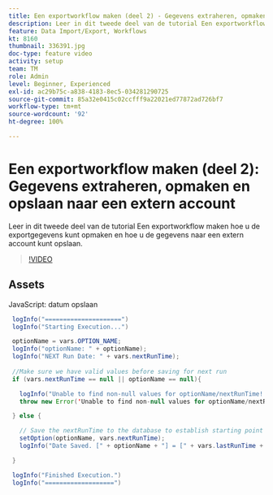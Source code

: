 ```yaml
---
title: Een exportworkflow maken (deel 2) - Gegevens extraheren, opmaken en opslaan naar een extern account
description: Leer in dit tweede deel van de tutorial Een exportworkflow maken hoe u de exportgegevens kunt opmaken en hoe u de gegevens naar een extern account kunt opslaan.
feature: Data Import/Export, Workflows
kt: 8160
thumbnail: 336391.jpg
doc-type: feature video
activity: setup
team: TM
role: Admin
level: Beginner, Experienced
exl-id: ac29b75c-a838-4183-8ec5-034281290725
source-git-commit: 85a32e0415c02ccfff9a22021ed77872ad726bf7
workflow-type: tm+mt
source-wordcount: '92'
ht-degree: 100%

---
```


# Een exportworkflow maken (deel 2): Gegevens extraheren, opmaken en opslaan naar een extern account

Leer in dit tweede deel van de tutorial Een exportworkflow maken hoe u de exportgegevens kunt opmaken en hoe u de gegevens naar een extern account kunt opslaan.

>[!VIDEO](https://video.tv.adobe.com/v/336391?quality=12)

## Assets

JavaScript: datum opslaan

```java
 logInfo("=====================")
 logInfo("Starting Execution...")

 optionName = vars.OPTION_NAME;
 logInfo("optionName: " + optionName);
 logInfo("NEXT Run Date: " + vars.nextRunTime);
 
 //Make sure we have valid values before saving for next run
 if (vars.nextRunTime == null || optionName == null){

   logInfo("Unable to find non-null values for optionName/nextRunTime! Throwing Error.")
   throw new Error('Unable to find non-null values for optionName/nextRunTime!  Ending Execution.');

 } else {

   // Save the nextRunTime to the database to establish starting point for next run.
   setOption(optionName, vars.nextRunTime);
   logInfo("Date Saved. [" + optionName + "] = [" + vars.lastRunTime + "]")

 }

 logInfo("Finished Execution.") 
 logInfo("===================")
```

